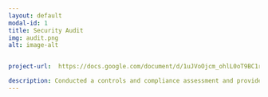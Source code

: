 ```yaml
---
layout: default
modal-id: 1
title: Security Audit
img: audit.png
alt: image-alt


project-url:  https://docs.google.com/document/d/1uJVoOjcm_ohlL0oT9BC1r1d6q_B6mBPFe5-8suLMG2A/edit?usp=sharing

description: Conducted a controls and compliance assessment and provided recommendations to company stakeholders to mitigate risks and avoid fines based on best practices for NIST CSF, PCI DSS, GDPR, SOC 1 & SOC 2.
---
```

